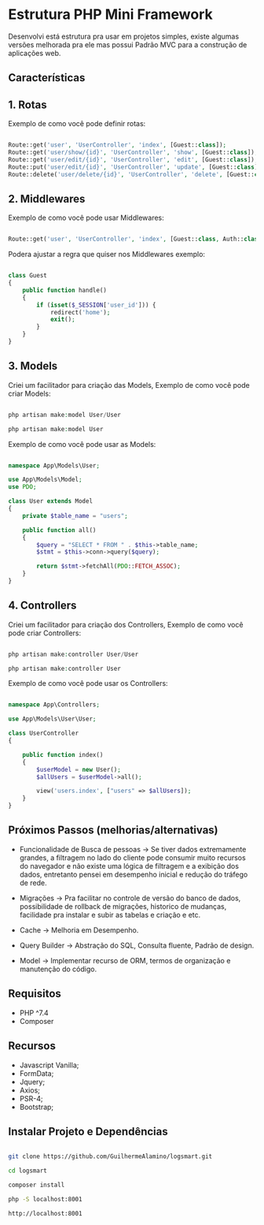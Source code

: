 # Estrutura PHP Mini Framework

Desenvolvi está estrutura pra usar em projetos simples, existe algumas versões melhorada pra ele mas possui Padrão MVC para a construção de aplicações web.

## Características

## 1. Rotas

Exemplo de como você pode definir rotas:

```php

Route::get('user', 'UserController', 'index', [Guest::class]);
Route::get('user/show/{id}', 'UserController', 'show', [Guest::class]);
Route::get('user/edit/{id}', 'UserController', 'edit', [Guest::class]);
Route::put('user/edit/{id}', 'UserController', 'update', [Guest::class]);
Route::delete('user/delete/{id}', 'UserController', 'delete', [Guest::class]);

```

## 2. Middlewares

Exemplo de como você pode usar Middlewares:

```php

Route::get('user', 'UserController', 'index', [Guest::class, Auth::class]);

```
Podera ajustar a regra que quiser nos Middlewares exemplo:

```php

class Guest
{
	public function handle()
	{
		if (isset($_SESSION['user_id'])) {
			redirect('home');
			exit();
		}
	}
}

```

## 3. Models

Criei um facilitador para criação das Models, Exemplo de como você pode criar Models:

```php

php artisan make:model User/User

php artisan make:model User

```

Exemplo de como você pode usar as Models:

```php

namespace App\Models\User;

use App\Models\Model;
use PDO;

class User extends Model
{
	private $table_name = "users";

	public function all()
	{
		$query = "SELECT * FROM " . $this->table_name;
		$stmt = $this->conn->query($query);

		return $stmt->fetchAll(PDO::FETCH_ASSOC);
	}
}

```

## 4. Controllers

Criei um facilitador para criação dos Controllers, Exemplo de como você pode criar Controllers:

```php

php artisan make:controller User/User

php artisan make:controller User

```

Exemplo de como você pode usar os Controllers:

```php

namespace App\Controllers;

use App\Models\User\User;

class UserController
{

	public function index()
	{
		$userModel = new User();
		$allUsers = $userModel->all();

		view('users.index', ["users" => $allUsers]);
	}
}

```

## Próximos Passos (melhorias/alternativas)

- Funcionalidade de Busca de pessoas -> Se tiver dados extremamente grandes, a filtragem no lado do cliente pode consumir muito recursos do navegador e não existe uma lógica de filtragem e a exibição dos dados, entretanto pensei em desempenho inicial e redução do tráfego de rede.

- Migrações -> Pra facilitar no controle de versão do banco de dados, possibilidade de rollback de migrações, historico de mudanças, facilidade pra instalar e subir as tabelas e criação e etc.

- Cache -> Melhoria em Desempenho.

- Query Builder -> Abstração do SQL, Consulta fluente, Padrão de design.

- Model -> Implementar recurso de ORM, termos de organização e manutenção do código.

##  Requisitos

- PHP ^7.4
- Composer

## Recursos

- Javascript Vanilla;
- FormData;
- Jquery;
- Axios;
- PSR-4;
- Bootstrap;

## Instalar Projeto e Dependências

```sh

git clone https://github.com/GuilhermeAlamino/logsmart.git

cd logsmart

composer install

php -S localhost:8001

http://localhost:8001

```

